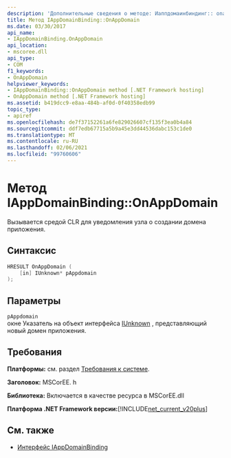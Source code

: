 ```yaml
---
description: 'Дополнительные сведения о методе: Иаппдомаинбиндинг:: onappdomain'
title: Метод IAppDomainBinding::OnAppDomain
ms.date: 03/30/2017
api_name:
- IAppDomainBinding.OnAppDomain
api_location:
- mscoree.dll
api_type:
- COM
f1_keywords:
- OnAppDomain
helpviewer_keywords:
- IAppDomainBinding::OnAppDomain method [.NET Framework hosting]
- OnAppDomain method [.NET Framework hosting]
ms.assetid: b419dcc9-e8aa-484b-af0d-0f40358edb99
topic_type:
- apiref
ms.openlocfilehash: de7f37152261a6fe829026607cf135f3ea0b4a84
ms.sourcegitcommit: ddf7edb67715a5b9a45e3dd44536dabc153c1de0
ms.translationtype: MT
ms.contentlocale: ru-RU
ms.lasthandoff: 02/06/2021
ms.locfileid: "99760606"
---
```

# <a name="iappdomainbindingonappdomain-method"></a>Метод IAppDomainBinding::OnAppDomain

Вызывается средой CLR для уведомления узла о создании домена приложения.  
  
## <a name="syntax"></a>Синтаксис  
  
```cpp  
HRESULT OnAppDomain (  
    [in] IUnknown* pAppdomain  
);  
```  
  
## <a name="parameters"></a>Параметры  

 `pAppdomain`  
 окне Указатель на объект интерфейса [IUnknown](/cpp/atl/iunknown) , представляющий новый домен приложения.  
  
## <a name="requirements"></a>Требования  

 **Платформы:** см. раздел [Требования к системе](../../get-started/system-requirements.md).  
  
 **Заголовок:** MSCorEE. h  
  
 **Библиотека:** Включается в качестве ресурса в MSCorEE.dll  
  
 **Платформа .NET Framework версии:**[!INCLUDE[net_current_v20plus](../../../../includes/net-current-v20plus-md.md)]  
  
## <a name="see-also"></a>См. также

- [Интерфейс IAppDomainBinding](iappdomainbinding-interface.md)
